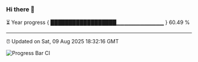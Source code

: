 ### Hi there 👋

⏳ Year progress { ██████████████████▁▁▁▁▁▁▁▁▁▁▁▁ } 60.49 %

---

⏰ Updated on Sat, 09 Aug 2025 18:32:16 GMT

![Progress Bar CI](https://github.com/liununu/liununu/workflows/Progress%20Bar%20CI/badge.svg)
